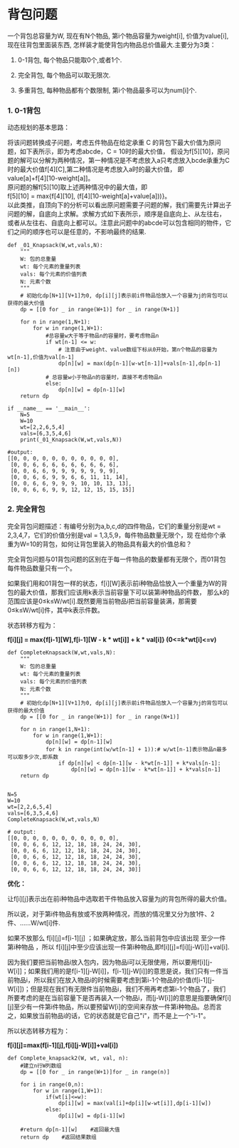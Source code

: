 # 背包问题

一个背包总容量为W, 现在有N个物品, 第i个物品容量为weight[i], 价值为value[i], 现在往背包里面装东西, 怎样装才能使背包内物品总价值最大.主要分为3类：   

1. 0-1背包, 每个物品只能取0个,或者1个.   

2. 完全背包, 每个物品可以取无限次.   

3. 多重背包, 每种物品都有个数限制, 第i个物品最多可以为num[i]个.


### 1. 0-1背包

动态规划的基本思路：
 
  将该问题转换成子问题，考虑五件物品在给定承重 C 的背包下最大价值为原问题，如下表所示，即为考虑abcde，C = 10时的最大价值， 假设为f[5][10]，原问题的解可以分解为两种情况，第一种情况是不考虑放入a只考虑放入bcde承重为C时的最大价值f[4][C],第二种情况是考虑放入a时的最大价值， 即   
  value[a]+f[4][10-weight[a]]。    
原问题的解f[5][10]取上述两种情况中的最大值，即  
  f[5][10] = max{f[4][10], (f[4][10-weight[a]+value[a]))}。    
以此类推，自顶向下的分析可以看出原问题需要子问题的解，我们需要先计算出子问题的解，自底向上求解。求解方式如下表所示，顺序是自底向上、从左往右， 或者从左往右、自底向上都可以。注意此问题中的abcde可以包含相同的物件，它们之间的顺序也可以是任意的，不影响最终的结果.  

```
def _01_Knapsack(W,wt,vals,N):
    """
    W: 包的总重量
    wt: 每个元素的重量列表
    vals: 每个元素的价值列表
    N: 元素个数
    """
    # 初始化dp[N+1][V+1]为0, dp[i][j]表示前i件物品恰放入一个容量为j的背包可以获得的最大价值
    dp = [[0 for _ in range(W+1)] for _ in range(N+1)]
    
    for n in range(1,N+1):
        for w in range(1,W+1):
            #总容量w大于等于物品n的容量时，要考虑物品n
            if wt[n-1] <= w:
                # 注意由于weight、value数组下标从0开始，第n个物品的容量为wt[n-1],价值为val[n-1]
                dp[n][w] = max(dp[n-1][w-wt[n-1]]+vals[n-1],dp[n-1][n])
            # 总容量w小于物品n的容量时，直接不考虑物品n
            else:
                dp[n][w] = dp[n-1][w]
    return dp
    
if __name__ == '__main__':
    N=5
    W=10
    wt=[2,2,6,5,4]
    vals=[6,3,5,4,6]
    print(_01_Knapsack(W,wt,vals,N))

#output:
[[0, 0, 0, 0, 0, 0, 0, 0, 0, 0, 0], 
 [0, 0, 6, 6, 6, 6, 6, 6, 6, 6, 6],
 [0, 0, 6, 6, 9, 9, 9, 9, 9, 9, 9],
 [0, 0, 6, 6, 9, 9, 6, 6, 11, 11, 14],
 [0, 0, 6, 6, 9, 9, 9, 10, 10, 13, 13],
 [0, 0, 6, 6, 9, 9, 12, 12, 15, 15, 15]]
```

### 2. 完全背包

完全背包问题描述：有编号分别为a,b,c,d的四件物品，它们的重量分别是wt = 2,3,4,7，它们的价值分别是val = 1,3,5,9，每件物品数量无限个，现 在给你个承重为W=10的背包，如何让背包里装入的物品具有最大的价值总和？

完全背包问题与01背包问题的区别在于每一件物品的数量都有无限个，而01背包每件物品数量只有一个。

如果我们用和01背包一样的状态，f[i][W]表示前i种物品恰放入一个重量为W的背包的最大价值，那我们应该用k表示当前容量下可以装第i种物品的件数， 那么k的范围应该是0≤k≤W/wt[i].既然要用当前物品i把当前容量装满，那需要0≤k≤W/wt[i]件，其中k表示件数。

状态转移方程为：

**f[i][j] = max{f[i-1][W],f[i-1][W - k * wt[i]] + k * val[i]} (0<=k*wt[i]<=v)**  

```
def CompleteKnapsack(W,wt,vals,N):
    """
    W: 包的总重量
    wt: 每个元素的重量列表
    vals: 每个元素的价值列表
    N: 元素个数
    """
    # 初始化dp[N+1][V+1]为0, dp[i][j]表示前i件物品恰放入一个容量为j的背包可以获得的最大价值
    dp = [[0 for _ in range(W+1)] for _ in range(N+1)]
    
    for n in range(1,N+1):
        for w in range(1,W+1):
            dp[n][w] = dp[n-1][w]
            for k in range(int(w/wt[n-1] + 1)):# w/wt[n-1]表示物品n最多可以取多少次,即系数
                if dp[n][w] < dp[n-1][w - k*wt[n-1]] + k*vals[n-1]:
                    dp[n][w] = dp[n-1][w - k*wt[n-1]] + k*vals[n-1]
    return dp
    

N=5
W=10
wt=[2,2,6,5,4]
vals=[6,3,5,4,6]
CompleteKnapsack(W,wt,vals,N)

# output:
[[0, 0, 0, 0, 0, 0, 0, 0, 0, 0, 0],
 [0, 0, 6, 6, 12, 12, 18, 18, 24, 24, 30],
 [0, 0, 6, 6, 12, 12, 18, 18, 24, 24, 30],
 [0, 0, 6, 6, 12, 12, 18, 18, 24, 24, 30],
 [0, 0, 6, 6, 12, 12, 18, 18, 24, 24, 30],
 [0, 0, 6, 6, 12, 12, 18, 18, 24, 24, 30]]
```

**优化：**

让f[i][j]表示出在前i种物品中选取若干件物品放入容量为j的背包所得的最大价值。

所以说，对于第i件物品有放或不放两种情况，而放的情况里又分为放1件、2件、......W/wt[i]件.

如果不放那么 f[i][j]=f[i-1][j] ；如果确定放，那么当前背包中应该出现 至少一件第i种物品 ，所以 f[i][j]中至少应该出现一件第i种物品,即f[i][j]=f[i][j-W[i]]+val[i].

因为我们要把当前物品i放入包内，因为物品i可以无限使用，所以要用f[i][j-W[i]]；如果我们用的是f[i-1][j-W[i]]，f[i-1][j-W[i]]的意思是说，我们只有一件当前物品i，所以我们在放入物品i的时候需要考虑到第i-1个物品的价值(f[i-1][j-W[i]])；但是现在我们有无限件当前物品i，我们不用再考虑第i-1个物品了，我们所要考虑的是在当前容量下是否再装入一个物品i，而[j-W[i]]的意思是指要确保f[i][j]至少有一件第i件物品，所以要预留W[i]的空间来存放一件第i种物品。总而言之，如果放当前物品i的话，它的状态就是它自己"i"，而不是上一个"i-1"。

所以状态转移方程为：

**f[i][j]=max(f[i-1][j],f[i][j-W[i]]+val[i])**

```
def Complete_knapsack2(W, wt, val, n):
    #建立n行W列数组
    dp = [[0 for _ in range(W+1)]for _ in range(n)]

    for i in range(0,n):
        for w in range(1,W+1):
            if(wt[i]<=w):
                dp[i][w] = max(val[i]+dp[i][w-wt[i]],dp[i-1][w])
            else:
                dp[i][w] = dp[i-1][w]

    #return dp[n-1][w]    #返回最大值
    return dp    #返回结果数组
```
